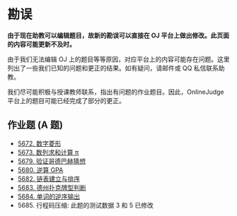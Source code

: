 # 勘误

**由于现在助教可以编辑题目，故新的勘误可以直接在 OJ 平台上做出修改。此页面的内容可能更新不及时。**

由于我们无法编辑 OJ 上的题目等等原因，对应平台上的内容可能存在问题。这里列出了一些我们已知的问题和更正的结果。如有疑问，请邮件或 QQ 私信联系助教。

我们尽可能积极与授课教师联系，指出有问题的作业题目。因此，OnlineJudge 平台上的题目可能已经完成了部分的更正。

## 作业题 (A 题)

- [5672. 数字菱形](5672.md)
- [5673. 数列求和计算 π](5673.md)
- [5679. 验证哥德巴赫猜想](5679.md)
- [5680. 逆算 GPA](5680.md)
- [5682. 链表建立与排序](5682.md)
- [5683. 德州扑克牌型判断](5683.md)
- [5684. 单词的逆序输出](5684.md)
- 5685.​ 行程码压缩: 此题的测试数据 3 和 5 已修改
